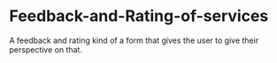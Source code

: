 # Feedback-and-Rating-of-services
A feedback and rating kind of a form that gives the user to give their perspective on that.
